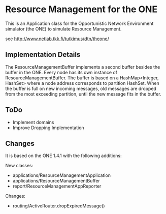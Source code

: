 # Resource Management for the ONE

This is an Application class for the Opportunistic Network Environment simulator (the ONE) to simulate Resource Management.

see http://www.netlab.tkk.fi/tutkimus/dtn/theone/

## Implementation Details
The ResourceManagementBuffer implements a second buffer besides the buffer in the ONE. Every node has its own instance of ResourceManagementBuffer. The buffer is based on a HashMap<Integer, HashSet<Message>> where a node address corresponds to partition HashSet<Message>. When the buffer is full on new incoming messages, old messages are dropped from the most exceeding partition, until the new message fits in the buffer.

## ToDo
* Implement domains
* Improve Dropping Implementation

## Changes

It is based on the ONE 1.4.1 with the following additions:

New classes:
* applications/ResourceManagementApplication
* applications/ResourceManagementBuffer
* report/ResourceManagementAppReporter

Changes:
* routing/ActiveRouter.dropExpiredMessage()